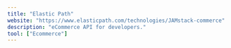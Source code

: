 ```yaml
---
title: "Elastic Path"
website: "https://www.elasticpath.com/technologies/JAMstack-commerce"
description: "eCommerce API for developers."
tool: ["Ecommerce"]
---
```


